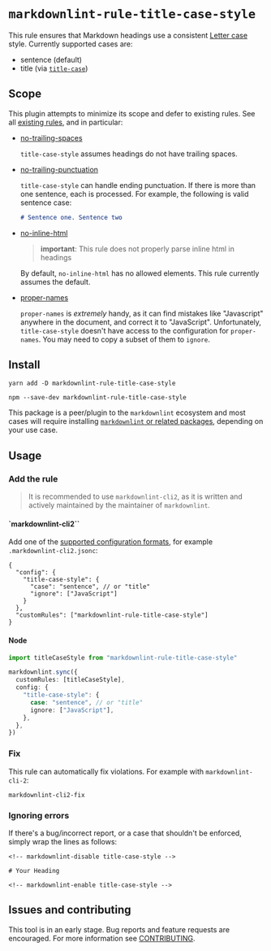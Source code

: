 # `markdownlint-rule-title-case-style`

This rule ensures that Markdown headings use a consistent [Letter case] style.
Currently supported cases are:

- sentence (default)
- title (via [`title-case`](https://www.npmjs.com/package/title-case))

## Scope

This plugin attempts to minimize its scope and defer to existing rules. See all
[existing rules], and in particular:

- [no-trailing-spaces]

  `title-case-style` assumes headings do not have trailing spaces.

- [no-trailing-punctuation]

  `title-case-style` can handle ending punctuation. If there is more than one
  sentence, each is processed. For example, the following is valid sentence
  case:

  ```md
  # Sentence one. Sentence two
  ```

- [no-inline-html]

  > **important**: This rule does not properly parse inline html in headings

  By default, `no-inline-html` has no allowed elements. This rule currently
  assumes the default.

- [proper-names]

  `proper-names` is _extremely_ handy, as it can find mistakes like "Javascript"
  anywhere in the document, and correct it to "JavaScript". Unfortunately,
  `title-case-style` doesn't have access to the configuration for
  `proper-names`. You may need to copy a subset of them to `ignore`.

## Install

```shell
yarn add -D markdownlint-rule-title-case-style
```

```shell
npm --save-dev markdownlint-rule-title-case-style
```

This package is a peer/plugin to the `markdownlint` ecosystem and most cases
will require installing [`markdownlint` or related packages], depending on your
use case.

## Usage

### Add the rule

> It is recommended to use `markdownlint-cli2`, as it is written and actively
> maintained by the maintainer of `markdownlint`.

#### `markdownlint-cli2``

Add one of the [supported configuration formats], for example
`.markdownlint-cli2.jsonc`:

```jsonc
{
  "config": {
    "title-case-style": {
      "case": "sentence", // or "title"
      "ignore": ["JavaScript"]
    }
  },
  "customRules": ["markdownlint-rule-title-case-style"]
}
```

#### Node

```ts
import titleCaseStyle from "markdownlint-rule-title-case-style"

markdownlint.sync({
  customRules: [titleCaseStyle],
  config: {
    "title-case-style": {
      case: "sentence", // or "title"
      ignore: ["JavaScript"],
    },
  },
})
```

### Fix

This rule can automatically fix violations. For example with
`markdownlint-cli-2`:

```shell
markdownlint-cli2-fix
```

### Ignoring errors

If there's a bug/incorrect report, or a case that shouldn't be enforced, simply
wrap the lines as follows:

```text
<!-- markdownlint-disable title-case-style -->

# Your Heading

<!-- markdownlint-enable title-case-style -->
```

## Issues and contributing

This tool is in an early stage. Bug reports and feature requests are encouraged.
For more information see [CONTRIBUTING].

[Letter case]: https://en.wikipedia.org/wiki/Letter_case
[existing rules]: https://github.com/DavidAnson/markdownlint#rules--aliases
[no-trailing-spaces]:
  https://github.com/DavidAnson/markdownlint/blob/main/doc/md009.md
[no-trailing-punctuation]:
  https://github.com/DavidAnson/markdownlint/blob/main/doc/md026.md
[no-inline-html]:
  https://github.com/DavidAnson/markdownlint/blob/main/doc/md033.md
[proper-names]:
  https://github.com/DavidAnson/markdownlint/blob/main/doc/md044.md
[`markdownlint` or related packages]:
  https://github.com/DavidAnson/markdownlint#related
[supported configuration formats]:
  https://github.com/DavidAnson/markdownlint-cli2#configuration
[CONTRIBUTING]:
  https://github.com/greyscaled/markdownlint-rule-title-case-style/blob/main/.github/CONTRIBUTING.md
